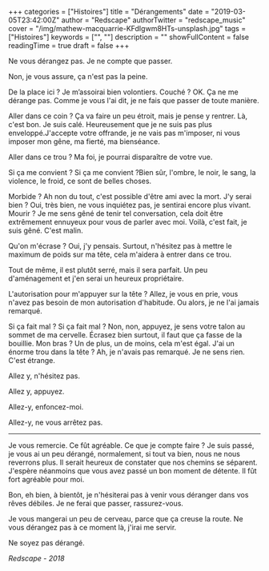 +++
categories = ["Histoires"]
title = "Dérangements"
date = "2019-03-05T23:42:00Z"
author = "Redscape"
authorTwitter = "redscape_music"
cover = "/img/mathew-macquarrie-KFdIgwm8HTs-unsplash.jpg"
tags = ["Histoires"]
keywords = ["", ""]
description = ""
showFullContent = false
readingTime = true
draft = false
+++


Ne vous dérangez pas.
Je ne compte que passer.

Non, je vous assure, ça n'est pas la peine.

De la place ici ? Je m’assoirai bien volontiers.
Couché ? OK. Ça ne me dérange pas. Comme je vous l'ai dit, je ne fais que passer de toute manière.

Aller dans ce coin ? Ça va faire un peu étroit, mais je pense y rentrer.
Là, c'est bon. Je suis calé. Heureusement que je ne suis pas plus enveloppé.J'accepte votre offrande, je ne vais pas m'imposer, ni vous imposer mon gêne, ma fierté, ma bienséance.

Aller dans ce trou ? Ma foi, je pourrai disparaître de votre vue.

Si ça me convient ? Si ça me convient ?Bien sûr, l'ombre, le noir, le sang, la violence, le froid, ce sont de belles choses.

Morbide ? Ah non du tout, c'est possible d'être ami avec la mort.
J'y serai bien ? Oui, très bien, ne vous inquiétez pas, je sentirai encore plus vivant.
Mourir ? Je me sens gêné de tenir tel conversation, cela doit être extrêmement ennuyeux pour vous de parler avec moi.
Voilà, c'est fait, je suis gêné. C'est malin.

Qu'on m'écrase ? Oui, j'y pensais. Surtout, n'hésitez pas à mettre le maximum de poids sur ma tête, cela m'aidera à entrer dans ce trou.

Tout de même, il est plutôt serré, mais il sera parfait. Un peu d'aménagement et j'en serai un heureux propriétaire.

L'autorisation pour m'appuyer sur la tête ? Allez, je vous en prie, vous n'avez pas besoin de mon autorisation d'habitude.
Ou alors, je ne l'ai jamais remarqué.

Si ça fait mal ? Si ça fait mal ?
Non, non, appuyez, je sens votre talon au sommet de ma cervelle. Écrasez bien surtout, il faut que ça fasse de la bouillie.
Mon bras ? Un de plus, un de moins, cela m'est égal.
J'ai un énorme trou dans la tête ?
Ah, je n'avais pas remarqué. Je ne sens rien. C'est étrange.

Allez y, n'hésitez pas.

Allez y, appuyez.

Allez-y, enfoncez-moi.

Allez-y, ne vous arrêtez pas.

---

Je vous remercie. Ce fût agréable.
Ce que je compte faire ? Je suis passé, je vous ai un peu dérangé, normalement, si tout va bien, nous ne nous reverrons plus.
Il serait heureux de constater que nos chemins se séparent.
J'espère néanmoins que vous avez passé un bon moment de détente.
Il fût fort agréable pour moi.

Bon, eh bien, à bientôt, je n'hésiterai pas à venir vous déranger dans vos rêves débiles.
Je ne ferai que passer, rassurez-vous.

Je vous mangerai un peu de cerveau, parce que ça creuse la route.
Ne vous dérangez pas à ce moment là, j'irai me servir.

Ne soyez pas dérangé.

*Redscape - 2018*

